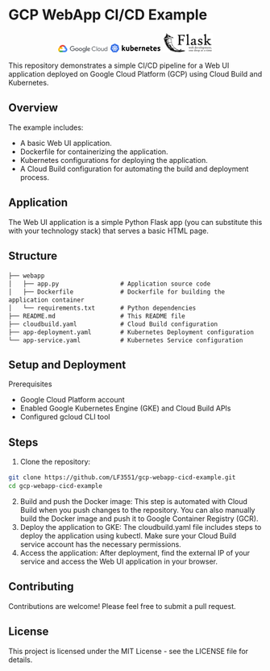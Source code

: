 # GCP WebApp CI/CD Example
<p align="center">
  <img src="/images/google_cloud.png" width="100" />
  <img src="/images/kubernetes.png" width="100" />
  <img src="/images/flask.png" width="100" />
</p>

This repository demonstrates a simple CI/CD pipeline for a Web UI application deployed on Google Cloud Platform (GCP) using Cloud Build and Kubernetes.

## Overview

The example includes:
- A basic Web UI application.
- Dockerfile for containerizing the application.
- Kubernetes configurations for deploying the application.
- A Cloud Build configuration for automating the build and deployment process.

## Application

The Web UI application is a simple Python Flask app (you can substitute this with your technology stack) that serves a basic HTML page.

## Structure

```plaintext
├── webapp
│   ├── app.py                 # Application source code
│   ├── Dockerfile             # Dockerfile for building the application container
│   └── requirements.txt       # Python dependencies
├── README.md                  # This README file
├── cloudbuild.yaml            # Cloud Build configuration
├── app-deployment.yaml        # Kubernetes Deployment configuration
└── app-service.yaml           # Kubernetes Service configuration
```
## Setup and Deployment

Prerequisites
- Google Cloud Platform account
- Enabled Google Kubernetes Engine (GKE) and Cloud Build APIs
- Configured gcloud CLI tool

## Steps

1. Clone the repository:
```sh
git clone https://github.com/LF3551/gcp-webapp-cicd-example.git
cd gcp-webapp-cicd-example
```
2. Build and push the Docker image:
This step is automated with Cloud Build when you push changes to the repository. You can also manually build the Docker image and push it to Google Container Registry (GCR).
3. Deploy the application to GKE:
The cloudbuild.yaml file includes steps to deploy the application using kubectl. Make sure your Cloud Build service account has the necessary permissions.
4. Access the application:
After deployment, find the external IP of your service and access the Web UI application in your browser.

## Contributing

Contributions are welcome! Please feel free to submit a pull request.

## License

This project is licensed under the MIT License - see the LICENSE file for details.
